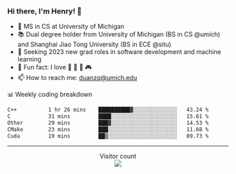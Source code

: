 ### Hi there, I'm Henry! 👋

- 🔭 MS in CS at University of Michigan
- 📚 Dual degree holder from University of Michigan (BS in CS @umich) and Shanghai Jiao Tong University (BS in ECE @situ)
- 🤖 Seeking 2023 new grad roles in software development and machine learning
- 🍁 Fun fact: I love 📸 🏓 🍜 🎮
- 📫 How to reach me: [duanzq@umich.edu](mailto:duanzq@umich.edu)

📊 Weekly coding breakdown
<!--START_SECTION:waka-->

```txt
C++          1 hr 26 mins    ██████████▓░░░░░░░░░░░░░░   43.24 %
C            31 mins         ████░░░░░░░░░░░░░░░░░░░░░   15.61 %
Other        29 mins         ███▓░░░░░░░░░░░░░░░░░░░░░   14.53 %
CMake        23 mins         ███░░░░░░░░░░░░░░░░░░░░░░   11.68 %
Cuda         19 mins         ██▒░░░░░░░░░░░░░░░░░░░░░░   09.73 %
```

<!--END_SECTION:waka-->

***
<p align="center"> 
  Visitor count<br>
  <img src="https://profile-counter.glitch.me/zlzq-duanzq/count.svg" />
</p>

<!-- ![Henry Duan's GitHub stats](https://github-readme-stats.vercel.app/api?username=zlzq-duanzq&show_icons=true)

![trophy](https://github-profile-trophy.vercel.app/?username=zlzq-duanzq&column=7)

[![Top Langs](https://github-readme-stats.vercel.app/api/top-langs/?username=zlzq-duanzq&layout=compact)](https://github.com/zlzq-duanzq/github-readme-stats) -->
